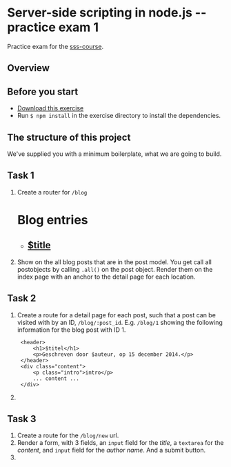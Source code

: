 # Server-side scripting in node.js -- practice exam 1

Practice exam for the [sss-course](https://github.com/CMDA/sss-course).

## Overview



## Before you start
* [Download this exercise](http://cl.ly/1z0Q373i1Q0R)
* Run ```$ npm install``` in the exercise directory to install the dependencies. 

## The structure of this project
We've supplied you with a minimum boilerplate, what we are going to build.


## Task 1
1. Create a router for ```/blog```
        <h1>Blog entries</h1>
        <ul>
            <li>
                <a href="#">
                    <h2>$title</h2>
                    <p></p>
                </a>
            </li>
        </ul>
2. Show on the all blog posts that are in the post model. You get call all postobjects by calling ```.all()``` on the post object. Render them on the index page with an anchor to the detail page for each location.


## Task 2
1. Create a route for a detail page for each post, such that a post can be visited with by an ID, ```/blog/:post_id```. E.g. ```/blog/1``` showing the following information for the blog post with ID 1.

        <header>
            <h1>$titel</h1>
            <p>Geschreven door $auteur, op 15 december 2014.</p>
        </header>
        <div class="content">
            <p class="intro">intro</p>
            ... content ...            
        </div>
2. 


## Task 3
1. Create a route for the ```/blog/new``` url. 
2. Render a form, with 3 fields, an ```input``` field for the _title_, a ```textarea``` for the _content_, and ```input``` field for the _author name_. And a submit button. 
3. 


